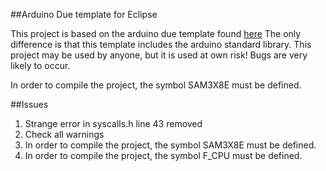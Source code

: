 ##Arduino Due template for Eclipse

This project is based on the arduino due template found [here](http://sourceforge.net/p/gnuarmeclipse/feature-requests/64/) The only difference is that this template includes the arduino standard library. This project may be used by anyone, but it is used at own risk! Bugs are very likely to occur.

In order to compile the project, the symbol SAM3X8E must be defined.

##Issues
 
1. Strange error in syscalls.h line 43 removed
2. Check all warnings
3. In order to compile the project, the symbol SAM3X8E must be defined.
4. In order to compile the project, the symbol F_CPU must be defined.